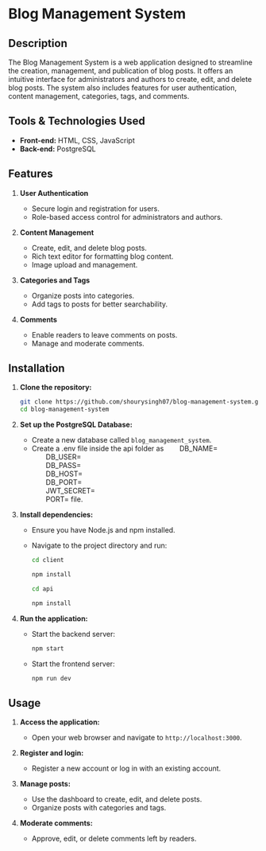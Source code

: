 
# Blog Management System

## Description
The Blog Management System is a web application designed to streamline the creation, management, and publication of blog posts. It offers an intuitive interface for administrators and authors to create, edit, and delete blog posts. The system also includes features for user authentication, content management, categories, tags, and comments.

## Tools & Technologies Used
- **Front-end:** HTML, CSS, JavaScript
- **Back-end:** PostgreSQL

## Features
1. **User Authentication**
    - Secure login and registration for users.
    - Role-based access control for administrators and authors.

2. **Content Management**
    - Create, edit, and delete blog posts.
    - Rich text editor for formatting blog content.
    - Image upload and management.

3. **Categories and Tags**
    - Organize posts into categories.
    - Add tags to posts for better searchability.

4. **Comments**
    - Enable readers to leave comments on posts.
    - Manage and moderate comments.

## Installation
1. **Clone the repository:**
    ```bash
    git clone https://github.com/shourysingh07/blog-management-system.git
    cd blog-management-system
    ```

2. **Set up the PostgreSQL Database:**
    - Create a new database called `blog_management_system`.
    - Create a .env file inside the api folder as 
    &emsp;&emsp;DB_NAME=   
    &emsp;&emsp;DB_USER=  
    &emsp;&emsp;DB_PASS=  
    &emsp;&emsp;DB_HOST=  
    &emsp;&emsp;DB_PORT=  
    &emsp;&emsp;JWT_SECRET=  
    &emsp;&emsp;PORT= file.

3. **Install dependencies:**
    - Ensure you have Node.js and npm installed.
    - Navigate to the project directory and run:

      ```bash
      cd client
      ```
      ```bash
      npm install
      ```
      ```bash
      cd api
      ```
      ```bash
      npm install
      ```

4. **Run the application:**
    - Start the backend server:

      ```bash
      npm start
      ```
    - Start the frontend server:

      ```bash
      npm run dev
      ```



## Usage
1. **Access the application:**
    - Open your web browser and navigate to `http://localhost:3000`.

2. **Register and login:**
    - Register a new account or log in with an existing account.

3. **Manage posts:**
    - Use the dashboard to create, edit, and delete posts.
    - Organize posts with categories and tags.

4. **Moderate comments:**
    - Approve, edit, or delete comments left by readers.